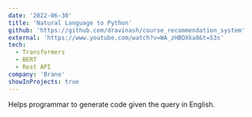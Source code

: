 ```yaml
---
date: '2022-06-30'
title: 'Natural Language to Python'
github: 'https://github.com/dravinash/course_recommendation_system'
external: 'https://www.youtube.com/watch?v=WA_zHBOXka8&t=53s'
tech:
  - Transformers
  - BERT
  - Rest API
company: 'Brane'
showInProjects: true
---
```


Helps programmar to generate code given the query in English.